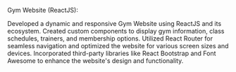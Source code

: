 
Gym Website (ReactJS):

Developed a dynamic and responsive Gym Website using ReactJS and its ecosystem.
Created custom components to display gym information, class schedules, trainers, and membership options.
Utilized React Router for seamless navigation and optimized the website for various screen sizes and devices.
Incorporated third-party libraries like React Bootstrap and Font Awesome to enhance the website's design and functionality.

